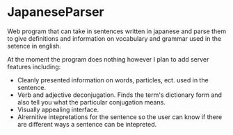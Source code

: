 # JapaneseParser

Web program that can take in sentences written in japanese and parse them to give definitions and information on vocabulary and grammar used in the setence in english.

At the moment the program does nothing however I plan to add server features including:
* Cleanly presented information on words, particles, ect. used in the sentence.
* Verb and adjective deconjugation. Finds the term's dictionary form and also tell you what the particular conjugation means.
* Visually appealing interface.
* Alrernitive intepretations for the sentence so the user can know if there are different ways a sentence can be intepreted.
